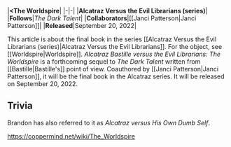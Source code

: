 |**<The Worldspire**|
|-|-|
|**Alcatraz Versus the Evil Librarians (series)**|
|**Follows**|*The Dark Talent*|
|**Collaborators**|[[Janci Patterson\|Janci Patterson]]|
|**Released**|September 20, 2022|

This article is about the final book in the series [[Alcatraz Versus the Evil Librarians (series)\|Alcatraz Versus the Evil Librarians]]. For the object, see [[Worldspire\|Worldspire]].
*Alcatraz Bastille versus the Evil Librarians: The Worldspire* is a forthcoming sequel to *The Dark Talent* written from [[Bastille\|Bastille's]] point of view. Coauthored by [[Janci Patterson\|Janci Patterson]], it will be the final book in the Alcatraz series. It will be released on September 20, 2022.

## Trivia
Brandon has also referred to it as *Alcatraz versus His Own Dumb Self*.


https://coppermind.net/wiki/The_Worldspire